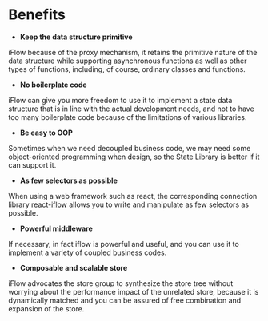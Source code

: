 # Benefits

* **Keep the data structure primitive**

iFlow because of the proxy mechanism, it retains the primitive nature of the data structure while supporting asynchronous functions as well as other types of functions, including, of course, ordinary classes and functions.

* **No boilerplate code**

iFlow can give you more freedom to use it to implement a state data structure that is in line with the actual development needs, and not to have too many boilerplate code because of the limitations of various libraries.

* **Be easy to OOP**

Sometimes when we need decoupled business code, we may need some object-oriented programming when design, so the State Library is better if it can support it.

* **As few selectors as possible**

When using a web framework such as react, the corresponding connection library [react-iflow](https://github.com/unadlib/react-iflow) allows you to write and manipulate as few selectors as possible.

* **Powerful middleware**

If necessary, in fact iflow is powerful and useful, and you can use it to implement a variety of coupled business codes.

* **Composable and scalable store**

iFlow advocates the store group to synthesize the store tree without worrying about the performance impact of the unrelated store, because it is dynamically matched and you can be assured of free combination and expansion of the store.

